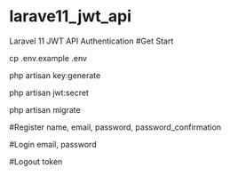 # larave11_jwt_api
Laravel 11 JWT API Authentication
#Get Start

cp .env.example .env

php artisan key:generate

php artisan jwt:secret

php artisan migrate

#Register
name,
email,
password,
password_confirmation

#Login
email,
password

#Logout
token

